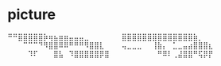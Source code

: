 # picture
⠛⠛⣿⣿⣿⣿⣿⡷⢶⣦⣶⣶⣤⣤⣤⣀⠀⠀⠀
⠀⠀⠀⣿⣿⣿⣿⣿⣿⣿⣿⣿⣿⣿⣿⣿⣿⣷⡀⠀
⠀⠀⠀⠉⠉⠉⠙⠻⣿⣿⠿⠿⠛⠛⠛⠻⣿⣿⣇⠀
⠀⠀⢤⣀⣀⣀⠀⠀⢸⣷⡄⠀⣁⣀⣤⣴⣿⣿⣿⣆
⠀⠀⠀⠀⠹⠏⠀⠀⠀⣿⣧⠀⠹⣿⣿⣿⣿⣿⡿⣿
⠀⠀⠀⠀⠀⠀⠀⠀⠀⠛⠿⠇⢀⣼⣿⣿⠛⢯⡿⡟
